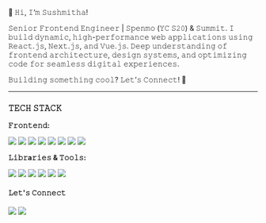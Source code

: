 🚀 𝙷𝚒, 𝙸’𝚖 𝚂𝚞𝚜𝚑𝚖𝚒𝚝𝚑𝚊!

𝚂𝚎𝚗𝚒𝚘𝚛 𝙵𝚛𝚘𝚗𝚝𝚎𝚗𝚍 𝙴𝚗𝚐𝚒𝚗𝚎𝚎𝚛 | 𝚂𝚙𝚎𝚗𝚖𝚘 (𝚈𝙲 𝚂𝟸𝟶) & 𝚂𝚞𝚖𝚖𝚒𝚝.
𝙸 𝚋𝚞𝚒𝚕𝚍 𝚍𝚢𝚗𝚊𝚖𝚒𝚌, 𝚑𝚒𝚐𝚑-𝚙𝚎𝚛𝚏𝚘𝚛𝚖𝚊𝚗𝚌𝚎 𝚠𝚎𝚋 𝚊𝚙𝚙𝚕𝚒𝚌𝚊𝚝𝚒𝚘𝚗𝚜 𝚞𝚜𝚒𝚗𝚐 𝚁𝚎𝚊𝚌𝚝.𝚓𝚜, 𝙽𝚎𝚡𝚝.𝚓𝚜, 𝚊𝚗𝚍 𝚅𝚞𝚎.𝚓𝚜. 𝙳𝚎𝚎𝚙 𝚞𝚗𝚍𝚎𝚛𝚜𝚝𝚊𝚗𝚍𝚒𝚗𝚐 𝚘𝚏 𝚏𝚛𝚘𝚗𝚝𝚎𝚗𝚍 𝚊𝚛𝚌𝚑𝚒𝚝𝚎𝚌𝚝𝚞𝚛𝚎, 𝚍𝚎𝚜𝚒𝚐𝚗 𝚜𝚢𝚜𝚝𝚎𝚖𝚜, 𝚊𝚗𝚍 𝚘𝚙𝚝𝚒𝚖𝚒𝚣𝚒𝚗𝚐 𝚌𝚘𝚍𝚎 𝚏𝚘𝚛 𝚜𝚎𝚊𝚖𝚕𝚎𝚜𝚜 𝚍𝚒𝚐𝚒𝚝𝚊𝚕 𝚎𝚡𝚙𝚎𝚛𝚒𝚎𝚗𝚌𝚎𝚜.

𝙱𝚞𝚒𝚕𝚍𝚒𝚗𝚐 𝚜𝚘𝚖𝚎𝚝𝚑𝚒𝚗𝚐 𝚌𝚘𝚘𝚕? 𝙻𝚎𝚝’𝚜 𝙲𝚘𝚗𝚗𝚎𝚌𝚝! 🚀

---
### 𝚃𝙴𝙲𝙷 𝚂𝚃𝙰𝙲𝙺

**𝙵𝚛𝚘𝚗𝚝𝚎𝚗𝚍:**
<p>
  <img src="https://img.shields.io/badge/React-20232A?style=flat&logo=react&logoColor=61DAFB"/>
  <img src="https://img.shields.io/badge/Next.js-black?style=flat&logo=next.js"/>
  <img src="https://img.shields.io/badge/Vue.js-35495E?style=flat&logo=vue.js&logoColor=4FC08D"/>
  <img src="https://img.shields.io/badge/TypeScript-007ACC?style=flat&logo=typescript&logoColor=white"/>
  <img src="https://img.shields.io/badge/JavaScript-F7DF1E?style=flat&logo=javascript&logoColor=black"/>
  <img src="https://img.shields.io/badge/HTML5-E34F26?style=flat&logo=html5&logoColor=white"/>
  <img src="https://img.shields.io/badge/CSS3-1572B6?style=flat&logo=css3&logoColor=white"/>
  <img src="https://img.shields.io/badge/SCSS-CC6699?style=flat&logo=sass&logoColor=white"/>
</p>

**𝙻𝚒𝚋𝚛a𝚛𝚒𝚎𝚜 & 𝚃𝚘𝚘𝚕𝚜:**
<p>
  <img src="https://img.shields.io/badge/Redux-593D88?style=flat&logo=redux&logoColor=white"/>
  <img src="https://img.shields.io/badge/D3.js-F9A03C?style=flat&logo=d3.js&logoColor=black"/>
  <img src="https://img.shields.io/badge/Storybook-FF4785?style=flat&logo=storybook&logoColor=white"/>
  <img src="https://img.shields.io/badge/Webpack-8DD6F9?style=flat&logo=webpack&logoColor=black"/>
  <img src="https://img.shields.io/badge/Docker-2496ED?style=flat&logo=docker&logoColor=white"/>
  <img src="https://img.shields.io/badge/Jest-C21325?style=flat&logo=jest&logoColor=white"/>
</p>

#### 𝙻𝚎𝚝'𝚜 𝙲𝚘𝚗𝚗𝚎𝚌𝚝

<p>
  <a href="https://www.linkedin.com/in/sushmitha-konem-993544143" target="_blank"><img src="https://img.shields.io/badge/LinkedIn-blue?style=flat&logo=linkedin&logoColor=white"/></a>
  <a href="mailto:sushmithadev25@gmail.com"><img src="https://img.shields.io/badge/Gmail-D14836?style=flat&logo=gmail&logoColor=white"/></a>
</p>
